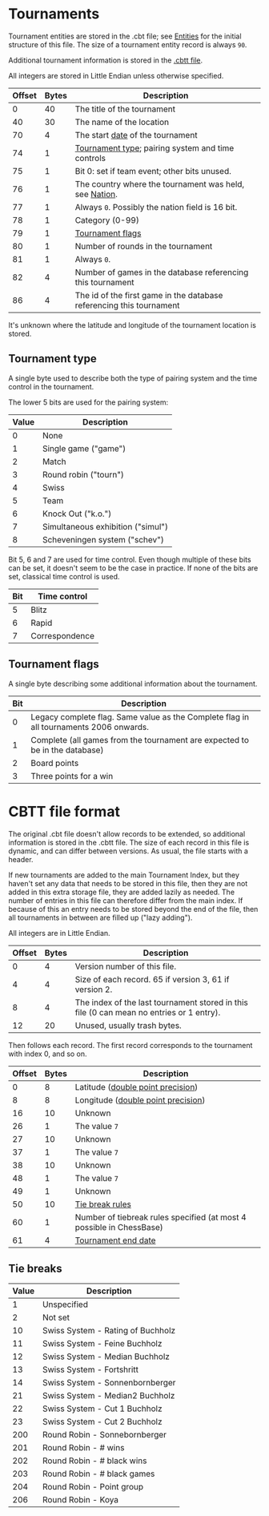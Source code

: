 # Tournaments

Tournament entities are stored in the .cbt file; see [Entities](entities.md) for the initial structure of this file.
The size of a tournament entity record is always `90`.

Additional tournament information is stored in the [.cbtt file](#cbtt.md).

All integers are stored in Little Endian unless otherwise specified.

| Offset | Bytes | Description
| --- | --- | ---
|  0 | 40 | The title of the tournament
| 40 | 30 | The name of the location
| 70 |  4 | The start <a href="types.md#date">date</a> of the tournament
| 74 |  1 | <a href="#tournament_type">Tournament type</a>; pairing system and time controls 
| 75 |  1 | Bit 0: set if team event; other bits unused.
| 76 |  1 | The country where the tournament was held, see <a href="types.md#nation">Nation</a>.
| 77 |  1 | Always `0`. Possibly the nation field is 16 bit.
| 78 |  1 | Category (0-99)
| 79 |  1 | <a href="#tournament_flags">Tournament flags</a>
| 80 |  1 | Number of rounds in the tournament
| 81 |  1 | Always `0`.
| 82 |  4 | Number of games in the database referencing this tournament
| 86 |  4 | The id of the first game in the database referencing this tournament

It's unknown where the latitude and longitude of the tournament location is stored.

## <a name="tournament_type">Tournament type</a>

A single byte used to describe both the type of pairing system and the time control in the tournament.

The lower 5 bits are used for the pairing system:

| Value | Description
| --- | ---
| 0 | None
| 1 | Single game ("game")
| 2 | Match
| 3 | Round robin ("tourn")
| 4 | Swiss
| 5 | Team
| 6 | Knock Out ("k.o.")
| 7 | Simultaneous exhibition ("simul")
| 8 | Scheveningen system ("schev")

Bit 5, 6 and 7 are used for time control. Even though multiple of these bits can be set, 
it doesn't seem to be the case in practice.
If none of the bits are set, classical time control is used.

| Bit | Time control
| --- | ---
| 5 | Blitz
| 6 | Rapid
| 7 | Correspondence

## <a name="tournament_flags">Tournament flags</a>

A single byte describing some additional information about the tournament.

| Bit | Description
| --- | ---
| 0 | Legacy complete flag. Same value as the Complete flag in all tournaments 2006 onwards.
| 1 | Complete (all games from the tournament are expected to be in the database)
| 2 | Board points
| 3 | Three points for a win

# <a name="cbtt_file">CBTT file format</a>

The original .cbt file doesn't allow records to be extended, so additional information
is stored in the .cbtt file. The size of each record in this file is dynamic, and
can differ between versions. As usual, the file starts with a header.

If new tournaments are added to the main Tournament Index, but they haven't set any data that needs to be stored
in this file, then they are not added in this extra storage file, they are added lazily as needed.
The number of entries in this file can therefore differ from the main index. If because of this an entry needs to be
stored beyond the end of the file, then all tournaments in between are filled up ("lazy adding").

All integers are in Little Endian.

| Offset | Bytes | Description
| --- | --- | ---
| 0 | 4 | Version number of this file.
| 4 | 4 | Size of each record. 65 if version 3, 61 if version 2.
| 8 | 4 | The index of the last tournament stored in this file (0 can mean no entries or 1 entry).
| 12 | 20 | Unused, usually trash bytes.

Then follows each record. The first record corresponds to the tournament with index 0, and so on.

| Offset | Bytes | Description
| --- | --- | ---
| 0 | 8 | Latitude ([double point precision](https://en.wikipedia.org/wiki/Double-precision_floating-point_format))
| 8 | 8 | Longitude ([double point precision](https://en.wikipedia.org/wiki/Double-precision_floating-point_format))
| 16 | 10 | Unknown
| 26 | 1 | The value `7`
| 27 | 10 | Unknown
| 37 | 1 | The value `7`
| 38 | 10 | Unknown
| 48 | 1 | The value `7`
| 49 | 1 | Unknown
| 50 | 10 | [Tie break rules](#tiebreaks)
| 60 | 1 | Number of tiebreak rules specified (at most 4 possible in ChessBase)
| 61 | 4 | [Tournament end date](types.md#date)

## <a name="tiebreaks">Tie breaks</a>

| Value | Description
| --- | ---
| 1 | Unspecified
| 2 | Not set
| 10 | Swiss System - Rating of Buchholz
| 11 | Swiss System - Feine Buchholz
| 12 | Swiss System - Median Buchholz
| 13 | Swiss System - Fortshritt
| 14 | Swiss System - Sonnenbornberger
| 21 | Swiss System - Median2 Buchholz
| 22 | Swiss System - Cut 1 Buchholz
| 23 | Swiss System - Cut 2 Buchholz
| 200 | Round Robin - Sonnebornberger
| 201 | Round Robin - # wins
| 202 | Round Robin - # black wins
| 203 | Round Robin - # black games
| 204 | Round Robin - Point group
| 206 | Round Robin - Koya
